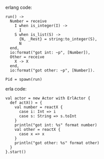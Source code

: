 erlang code:

    run() ->
      Number = receive
        I when is_integer(I) ->
          I
        S when is_list(S) ->
          {N, _Rest} = string:to_integer(S),
          N
      end,
      io:format("got int: ~p", [Number]),
      Other = receive
        X -> X
      end,
      io:format("got other: ~p", [Number]).

    Pid = spawn(run)

erla code:

    val actor = new Actor with ErlActor {
      def actX() = {
        val number = reactX {
          case i: Int => i
          case s: String => s.toInt
        }
        println("got int: %s" format number)
        val other = reactX {
          case x => x
        }
        println("got other: %s" format other)
      }
    }.start()
